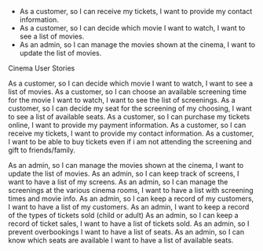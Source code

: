 - As a customer, so I can receive my tickets, I want to provide my contact information.
- As a customer, so I can decide which movie I want to watch, I want to see a list of movies.
- As an admin, so I can manage the movies shown at the cinema, I want to update the list of movies.

Cinema User Stories

As a customer, so I can decide which movie I want to watch, I want to see a list of movies.
As a customer, so I can choose an available screening time for the movie I want to watch, I want to see the list of screenings.
As a customer, so I can decide my seat for the screening of my choosing, I want to see a list of available seats.
As a customer, so I can purchase my tickets online, I want to provide my payment information.
As a customer, so I can receive my tickets, I want to provide my contact information.
As a customer, I want to be able to buy tickets even if i am not attending the screening and gift to friends/family.

As an admin, so I can manage the movies shown at the cinema, I want to update the list of movies.
As an admin, so I can keep track of screens, I want to have a list of my screens.
As an admin, so I can manage the screenings at the various cinema rooms, I want to have a list with screening times and movie info.
As an admin, so I can  keep a record of my customers, I want to have a list of my customers.
As an admin, I want to keep a record of the types of tickets sold (child or adult)
As an admin, so I can  keep a record of ticket sales, I want to have a list of tickets sold.
As an admin, so I prevent overbookings I want to have a list of seats.
As an admin, so I can know which seats are available I want to have a list of available seats.